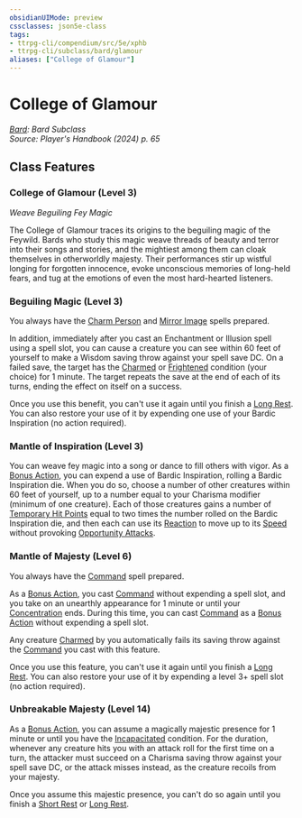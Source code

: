 ```yaml
---
obsidianUIMode: preview
cssclasses: json5e-class
tags:
- ttrpg-cli/compendium/src/5e/xphb
- ttrpg-cli/subclass/bard/glamour
aliases: ["College of Glamour"]
---
```

# College of Glamour
*[Bard](bard-xphb.md): Bard Subclass*  
*Source: Player's Handbook (2024) p. 65*  


## Class Features

### College of Glamour (Level 3)

*Weave Beguiling Fey Magic*

The College of Glamour traces its origins to the beguiling magic of the Feywild. Bards who study this magic weave threads of beauty and terror into their songs and stories, and the mightiest among them can cloak themselves in otherworldly majesty. Their performances stir up wistful longing for forgotten innocence, evoke unconscious memories of long-held fears, and tug at the emotions of even the most hard-hearted listeners.

### Beguiling Magic (Level 3)

You always have the [Charm Person](charm-person-xphb.md) and [Mirror Image](mirror-image-xphb.md) spells prepared.

In addition, immediately after you cast an Enchantment or Illusion spell using a spell slot, you can cause a creature you can see within 60 feet of yourself to make a Wisdom saving throw against your spell save DC. On a failed save, the target has the [Charmed](conditions.md#Charmed) or [Frightened](conditions.md#Frightened) condition (your choice) for 1 minute. The target repeats the save at the end of each of its turns, ending the effect on itself on a success.

Once you use this benefit, you can't use it again until you finish a [Long Rest](long-rest-xphb.md). You can also restore your use of it by expending one use of your Bardic Inspiration (no action required).

### Mantle of Inspiration (Level 3)

You can weave fey magic into a song or dance to fill others with vigor. As a [Bonus Action](bonus-action-xphb.md), you can expend a use of Bardic Inspiration, rolling a Bardic Inspiration die. When you do so, choose a number of other creatures within 60 feet of yourself, up to a number equal to your Charisma modifier (minimum of one creature). Each of those creatures gains a number of [Temporary Hit Points](temporary-hit-points-xphb.md) equal to two times the number rolled on the Bardic Inspiration die, and then each can use its [Reaction](reaction-xphb.md) to move up to its [Speed](speed-xphb.md) without provoking [Opportunity Attacks](actions.md#Opportunity%20Attack).

### Mantle of Majesty (Level 6)

You always have the [Command](command-xphb.md) spell prepared.

As a [Bonus Action](bonus-action-xphb.md), you cast [Command](command-xphb.md) without expending a spell slot, and you take on an unearthly appearance for 1 minute or until your [Concentration](conditions.md#Concentration) ends. During this time, you can cast [Command](command-xphb.md) as a [Bonus Action](bonus-action-xphb.md) without expending a spell slot.

Any creature [Charmed](conditions.md#Charmed) by you automatically fails its saving throw against the [Command](command-xphb.md) you cast with this feature.

Once you use this feature, you can't use it again until you finish a [Long Rest](long-rest-xphb.md). You can also restore your use of it by expending a level 3+ spell slot (no action required).

### Unbreakable Majesty (Level 14)

As a [Bonus Action](bonus-action-xphb.md), you can assume a magically majestic presence for 1 minute or until you have the [Incapacitated](conditions.md#Incapacitated) condition. For the duration, whenever any creature hits you with an attack roll for the first time on a turn, the attacker must succeed on a Charisma saving throw against your spell save DC, or the attack misses instead, as the creature recoils from your majesty.

Once you assume this majestic presence, you can't do so again until you finish a [Short Rest](short-rest-xphb.md) or [Long Rest](long-rest-xphb.md).